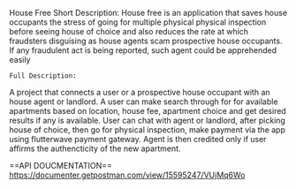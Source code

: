 House Free
Short Description:
    House free is an application that saves house occupants the stress of going for multiple physical physical inspection before seeing house of choice and also reduces the rate at which fraudsters disguising as house agents scam prospective house occupants.
    If any fraudulent act is being reported, such agent could be apprehended easily

    Full Description:
A project that connects a user or a prospective house occupant with an house agent or landlord.
A user can make search through for for available apartments based on location, house fee, apartment choice and get desired results if any is available.
User can chat with agent or landlord, after picking house of choice, then go for physical inspection, make payment via the app using flutterwave payment gateway.
Agent is then credited only if user affirms the authencticity of the new apartment.


==API DOUCMENTATION==
https://documenter.getpostman.com/view/15595247/VUjMq6Wo